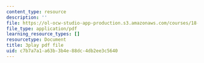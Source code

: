```yaml
---
content_type: resource
description: ''
file: https://ol-ocw-studio-app-production.s3.amazonaws.com/courses/18-03sc-differential-equations-fall-2011/c7b7a7a1a63b3b4e88dc4db2ee3c5640_rZ3-nFV6l8w.pdf
file_type: application/pdf
learning_resource_types: []
resourcetype: Document
title: 3play pdf file
uid: c7b7a7a1-a63b-3b4e-88dc-4db2ee3c5640
---
```

